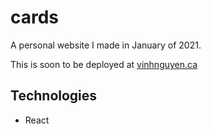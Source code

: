 # cards

A personal website I made in January of 2021.

This is soon to be deployed at [vinhnguyen.ca](https://vinhnguyen.ca)

## Technologies

- React
